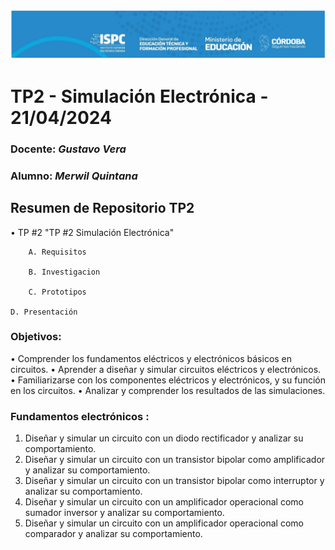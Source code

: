 ![logo](./IMAGENES/image.png)

# TP2 - Simulación Electrónica - 21/04/2024  

###  Docente: *Gustavo Vera*
### Alumno: *Merwil Quintana* 



## Resumen de Repositorio  TP2  
• TP #2 "TP #2 Simulación Electrónica"  

        A. Requisitos 

        B. Investigacion

        C. Prototipos

	D. Presentación


### Objetivos:
• Comprender los fundamentos eléctricos y electrónicos básicos en circuitos.
• Aprender a diseñar y simular circuitos eléctricos y electrónicos.
• Familiarizarse con los componentes eléctricos y electrónicos, y su función en
los circuitos.
• Analizar y comprender los resultados de las simulaciones.

### Fundamentos electrónicos :
1. Diseñar y simular un circuito con un diodo rectificador y analizar su
comportamiento.
2. Diseñar y simular un circuito con un transistor bipolar como amplificador y
analizar su comportamiento.
3. Diseñar y simular un circuito con un transistor bipolar como interruptor y
analizar su comportamiento.
4. Diseñar y simular un circuito con un amplificador operacional como sumador
inversor y analizar su comportamiento.
5. Diseñar y simular un circuito con un amplificador operacional como
comparador y analizar su comportamiento.
